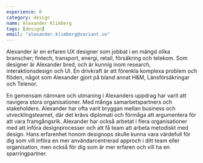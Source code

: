 ```yaml
---
experience: 0
category: design
name: Alexander Klimberg
tags: [design]
email: "alexander.klimberg@variant.se"
---
```


Alexander är en erfaren UX designer som jobbat i en mängd olika branscher; fintech, transport, energi, retail, försäkring och telekom. Som designer är Alexander bred, och är kunnig inom research, interaktionsdesign och UI. En drivkraft är att förenkla komplexa problem och flöden, något som Alexander gjort på bland annat H&M, Länsförsäkringar och Telenor.

En gemensam nämnare och utmaning i Alexanders uppdrag har varit att navigera stora organisationer. Med många samarbetspartners och stakeholders. Alexander har ofta varit bryggan mellan business och utvecklingsteamet, där det krävs diplomati och förmåga att argumentera för att vara framgångsrik. Alexander har också arbetat i flera organisationer med att införa designprocesser och att få team att arbeta metodiskt med design. Hans erfarenhet honom designops skulle kunna vara värdefull för dig som vill införa en mer användarcentrerad approch i ditt team eller organisation, men också för dig som är mer erfaren och vill ha en sparringpartner.
